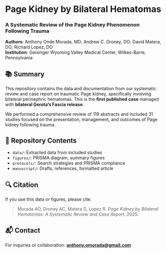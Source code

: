 # Page Kidney by Bilateral Hematomas  
### A Systematic Review of the Page Kidney Phenomenon Following Trauma

**Authors**: Anthony Onde Morada, MD; Andrew C. Droney, DO; David Matera, DO; Richard Lopez, DO  
**Institution**: Geisinger Wyoming Valley Medical Center, Wilkes-Barre, Pennsylvania

## 📚 Summary
This repository contains the data and documentation from our systematic review and case report on traumatic Page kidney, specifically involving bilateral perinephric hematomas. This is the **first published case** managed with **bilateral Gerota’s Fascia release**.

We performed a comprehensive review of 119 abstracts and included 31 studies focused on the presentation, management, and outcomes of Page kidney following trauma.

## 📂 Repository Contents
- `data/`: Extracted data from included studies
- `figures/`: PRISMA diagram, summary figures
- `protocols/`: Search strategies and PRISMA compliance
- `manuscript/`: Drafts, references, formatted article

## 🔍 Citation
If you use this data or figures, please cite:  
> Morada AO, Droney AC, Matera D, Lopez R. *Page Kidney by Bilateral Hematomas: A Systematic Review and Case Report.* 2025.

## 📬 Contact
For inquiries or collaboration: **anthony.omorada@gmail.com**
